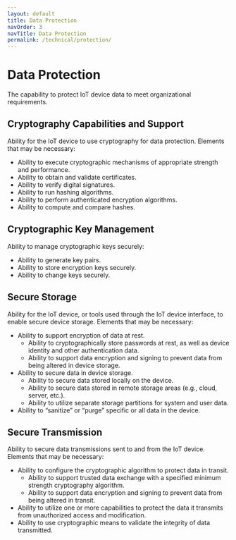 ```yaml
---
layout: default
title: Data Protection
navOrder: 3
navTitle: Data Protection
permalink: /technical/protection/
---
```


# Data Protection
 
The capability to protect IoT device data to meet organizational requirements.
 
## Cryptography Capabilities and Support
 
Ability for the IoT device to use cryptography for data protection. Elements that may be necessary:
-	Ability to execute cryptographic mechanisms of appropriate strength and performance. 
-	Ability to obtain and validate certificates.
-	Ability to verify digital signatures.
-	Ability to run hashing algorithms.
-	Ability to perform authenticated encryption algorithms.
-	Ability to compute and compare hashes.
 
## Cryptographic Key Management
 
Ability to manage cryptographic keys securely:
-	Ability to generate key pairs.
-	Ability to store encryption keys securely.
-	Ability to change keys securely.
 
## Secure Storage
 
Ability for the IoT device, or tools used through the IoT device interface, to enable secure device storage. Elements that may be necessary:
-	Ability to support encryption of data at rest.
    -	Ability to cryptographically store passwords at rest, as well as device identity and other authentication data.
    -	Ability to support data encryption and signing to prevent data from being altered in device storage.
-	Ability to secure data in device storage.
    -	Ability to secure data stored locally on the device.
    -	Ability to secure data stored in remote storage areas (e.g., cloud, server, etc.).
    -	Ability to utilize separate storage partitions for system and user data.
-	Ability to “sanitize” or “purge” specific or all data in the device.
 
## Secure Transmission
 
Ability to secure data transmissions sent to and from the IoT device. Elements that may be necessary:
-	Ability to configure the cryptographic algorithm to protect data in transit.
    -	Ability to support trusted data exchange with a specified minimum strength cryptography algorithm.
    -	Ability to support data encryption and signing to prevent data from being altered in transit.
-	Ability to utilize one or more capabilities to protect the data it transmits from unauthorized access and modification.
-	Ability to use cryptographic means to validate the integrity of data transmitted.
 
